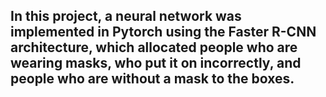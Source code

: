 ## In this project, a neural network was implemented in Pytorch using the Faster R-CNN architecture, which allocated people who are wearing masks, who put it on incorrectly, and people who are without a mask to the boxes.
